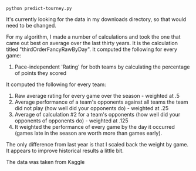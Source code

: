 ```
python predict-tourney.py
```
It's currently looking for the data in my downloads directory, so that would need to be changed.

For my algorithm, I made a number of calculations and took the one that came out best on average over the last thirty years.  It is the calculation titled "thirdOrderFancyRawByDay".  It computed the following for every game:
1. Pace-independent 'Rating' for both teams by calculating the percentage of points they scored

It computed the following for every team:
1. Raw average rating for every game over the season - weighted at .5
2. Average performance of a team's opponents against all teams the team did not play (how well did your opponents do) - weighted at .25
3. Average of calculation #2 for a team's opponents (how well did your opponents of opponents do) - weighted at .125
4. It weighted the performance of every game by the day it occurred (games late in the season are worth more than games early).  

The only difference from last year is that I scaled back the weight by game.  It appears to improve historical results a little bit.

The data was taken from Kaggle